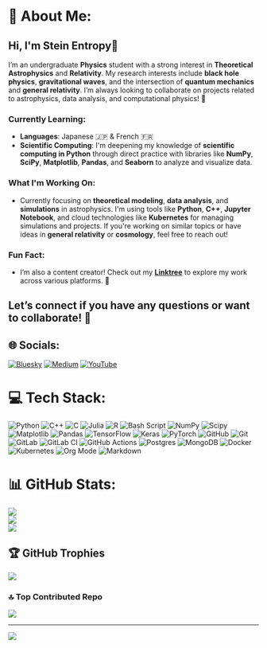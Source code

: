# 💫 About Me:
## Hi, I'm Stein Entropy👋

I’m an undergraduate **Physics** student with a strong interest in **Theoretical Astrophysics** and **Relativity**. My research interests include **black hole physics**, **gravitational waves**, and the intersection of **quantum mechanics** and **general relativity**. I’m always looking to collaborate on projects related to astrophysics, data analysis, and computational physics! 🌌

### Currently Learning:
- **Languages**: Japanese 🇯🇵 & French 🇫🇷
- **Scientific Computing**: I'm deepening my knowledge of **scientific computing in Python** through direct practice with libraries like **NumPy**, **SciPy**, **Matplotlib**, **Pandas**, and **Seaborn** to analyze and visualize data.

### What I'm Working On:
- Currently focusing on **theoretical modeling**, **data analysis**, and **simulations** in astrophysics. I'm using tools like **Python**, **C++**, **Jupyter Notebook**, and cloud technologies like **Kubernetes** for managing simulations and projects. If you're working on similar topics or have ideas in **general relativity** or **cosmology**, feel free to reach out!

### Fun Fact:
- I’m also a content creator! Check out my **[Linktree](https://linktr.ee/steinentropy)** to explore my work across various platforms. 🎥

## Let’s connect if you have any questions or want to collaborate! 🤝


## 🌐 Socials:
[![Bluesky](https://img.shields.io/badge/bluesky-0285FF?style=for-the-badge&logo=bluesky&logoColor=%23FFFFFF)](https://bsky.app/profile/steinentropy.bsky.social) [![Medium](https://img.shields.io/badge/Medium-12100E?logo=medium&logoColor=white)](https://medium.com/@@steinentropy) [![YouTube](https://img.shields.io/badge/YouTube-%23FF0000.svg?logo=YouTube&logoColor=white)](https://youtube.com/@UC1X0EtvAM6VWTBnaVfBrGlw) 

# 💻 Tech Stack:
![Python](https://img.shields.io/badge/python-3670A0?style=flat&logo=python&logoColor=ffdd54) ![C++](https://img.shields.io/badge/c++-%2300599C.svg?style=flat&logo=c%2B%2B&logoColor=white) ![C](https://img.shields.io/badge/c-%2300599C.svg?style=flat&logo=c&logoColor=white) ![Julia](https://img.shields.io/badge/-Julia-9558B2?style=flat&logo=julia&logoColor=white) ![R](https://img.shields.io/badge/r-%23276DC3.svg?style=flat&logo=r&logoColor=white) ![Bash Script](https://img.shields.io/badge/bash_script-%23121011.svg?style=flat&logo=gnu-bash&logoColor=white) ![NumPy](https://img.shields.io/badge/numpy-%23013243.svg?style=flat&logo=numpy&logoColor=white) ![Scipy](https://img.shields.io/badge/SciPy-%230C55A5.svg?style=flat&logo=scipy&logoColor=%white) ![Matplotlib](https://img.shields.io/badge/Matplotlib-%23ffffff.svg?style=flat&logo=Matplotlib&logoColor=black) ![Pandas](https://img.shields.io/badge/pandas-%23150458.svg?style=flat&logo=pandas&logoColor=white) ![TensorFlow](https://img.shields.io/badge/TensorFlow-%23FF6F00.svg?style=flat&logo=TensorFlow&logoColor=white) ![Keras](https://img.shields.io/badge/Keras-%23D00000.svg?style=flat&logo=Keras&logoColor=white) ![PyTorch](https://img.shields.io/badge/PyTorch-%23EE4C2C.svg?style=flat&logo=PyTorch&logoColor=white) ![GitHub](https://img.shields.io/badge/github-%23121011.svg?style=flat&logo=github&logoColor=white) ![Git](https://img.shields.io/badge/git-%23F05033.svg?style=flat&logo=git&logoColor=white) ![GitLab](https://img.shields.io/badge/gitlab-%23181717.svg?style=flat&logo=gitlab&logoColor=white) ![GitLab CI](https://img.shields.io/badge/gitlab%20CI-%23181717.svg?style=flat&logo=gitlab&logoColor=white) ![GitHub Actions](https://img.shields.io/badge/github%20actions-%232671E5.svg?style=flat&logo=githubactions&logoColor=white) ![Postgres](https://img.shields.io/badge/postgres-%23316192.svg?style=flat&logo=postgresql&logoColor=white) ![MongoDB](https://img.shields.io/badge/MongoDB-%234ea94b.svg?style=flat&logo=mongodb&logoColor=white) ![Docker](https://img.shields.io/badge/docker-%230db7ed.svg?style=flat&logo=docker&logoColor=white) ![Kubernetes](https://img.shields.io/badge/kubernetes-%23326ce5.svg?style=flat&logo=kubernetes&logoColor=white) ![Org Mode](https://img.shields.io/badge/orgmode-%2377AA99.svg?style=flat&logo=org&logoColor=white) ![Markdown](https://img.shields.io/badge/markdown-%23000000.svg?style=flat&logo=markdown&logoColor=white)
# 📊 GitHub Stats:
![](https://github-readme-stats.vercel.app/api?username=SteinEntropy&theme=dark&hide_border=false&include_all_commits=false&count_private=true)<br/>
![](https://nirzak-streak-stats.vercel.app/?user=SteinEntropy&theme=dark&hide_border=false)<br/>
![](https://github-readme-stats.vercel.app/api/top-langs/?username=SteinEntropy&theme=dark&hide_border=false&include_all_commits=false&count_private=true&layout=compact)

## 🏆 GitHub Trophies
![](https://github-profile-trophy.vercel.app/?username=SteinEntropy&theme=catppuccin_mocha&no-frame=false&no-bg=true&margin-w=4)

### 🔝 Top Contributed Repo
![](https://github-contributor-stats.vercel.app/api?username=SteinEntropy&limit=5&theme=dark&combine_all_yearly_contributions=true)

---
[![](https://visitcount.itsvg.in/api?id=SteinEntropy&icon=3&color=1)](https://visitcount.itsvg.in)

<!-- Proudly created with GPRM ( https://gprm.itsvg.in ) -->
